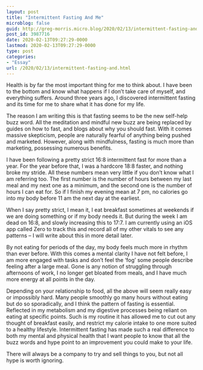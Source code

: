 ```yaml
---
layout: post
title: "Intermittent Fasting And Me"
microblog: false
guid: http://greg-morris.micro.blog/2020/02/13/intermittent-fasting-and.html
post_id: 3987716
date: 2020-02-13T09:27:29-0000
lastmod: 2020-02-13T09:27:29-0000
type: post
categories:
- "Essay"
url: /2020/02/13/intermittent-fasting-and.html
---
```

<!--kg-card-begin: html--><p>Health is by far the most important thing for me to think about. I have been to the bottom and know what happens if I don’t take care of myself, and everything suffers. Around three years ago, I discovered intermittent fasting and its time for me to share what it has done for my life.</p>
<p>The reason I am writing this is that fasting seems to be the new self-help buzz word. All the meditation and mindful new buzz are being replaced by guides on how to fast, and blogs about why you should fast. With it comes massive skepticism, people are naturally fearful of anything being pushed and marketed. However, along with mindfulness, fasting is much more than marketing, possessing numerous benefits.</p>
<p>I have been following a pretty strict 16:8 intermittent fast for more than a year. For the year before that, I was a hardcore 18:8 faster, and nothing broke my stride. All these numbers mean very little if you don’t know what I am referring too. The first number is the number of hours between my last meal and my next one as a minimum, and the second one is the number of hours I can eat for. So if I finish my evening mean at 7 pm, no calories go into my body before 11 am the next day at the earliest.</p>
<p>When I say pretty strict, I mean it, I eat breakfast sometimes at weekends if we are doing something or if my body needs it. But during the week I am dead on 16:8, and slowly increasing this to 17:7. I am currently using an iOS app called Zero to track this and record all of my other vitals to see any patterns – I will write about this in more detail later.</p>
<p>By not eating for periods of the day, my body feels much more in rhythm than ever before. With this comes a mental clarity I have not felt before, I am more engaged with tasks and don’t feel the ‘fog’ some people describe feeling after a large meal. Gone is any notion of struggling through afternoons of work, I no longer get bloated from meals, and I have much more energy at all points in the day.</p>
<p>Depending on your relationship to food, all the above will seem really easy or impossibly hard. Many people smoothly go many hours without eating but do so sporadically, and I think the pattern of fasting is essential. Reflected in my metabolism and my digestive processes being reliant on eating at specific points. Such is my routine it has allowed me to cut out any thought of breakfast easily, and restrict my calorie intake to one more suited to a healthy lifestyle. Intermittent fasting has made such a real difference to both my mental and physical health that I want people to know that all the buzz words and hype point to an improvement you could make to your life.</p>
<p>There will always be a company to try and sell things to you, but not all hype is worth ignoring.</p>
<!--kg-card-end: html-->
